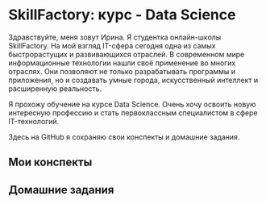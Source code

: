 # SkillFactory: курс - Data Science

Здравствуйте, меня зовут Ирина. Я студентка онлайн-школы SkillFactory. На мой взгляд IT-сфера сегодня одна из самых быстрорастущих и развивающихся отраслей. В современном мире информационные технологии нашли своё применение во многих отраслях. Они позволяют не только разрабатывать программы и приложения, но и создавать умные города, искусственный интеллект и расширенную реальность.

Я прохожу обучение на курсе Data Science. Очень хочу освоить новую интересную профессию и стать первоклассным специалистом в сфере IT-технологий.

Здесь на GitHub я сохраняю свои конспекты и  домашние задания.

## Мои конспекты

## Домашние задания